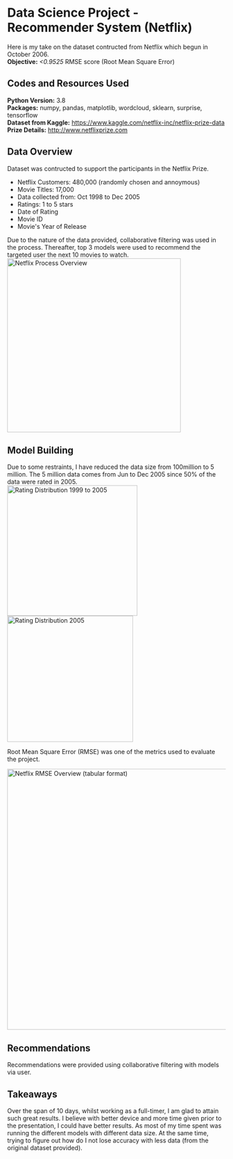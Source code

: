 # Data Science Project - Recommender System (Netflix)

Here is my take on the dataset contructed from Netflix which begun in October 2006.
\
**Objective:** _<0.9525_ RMSE score (Root Mean Square Error) 

## Codes and Resources Used 
**Python Version:** 3.8 \
**Packages:** numpy, pandas, matplotlib, wordcloud, sklearn, surprise, tensorflow \
**Dataset from Kaggle:** https://www.kaggle.com/netflix-inc/netflix-prize-data \
**Prize Details:** http://www.netflixprize.com 

## Data Overview 
Dataset was contructed to support the participants in the Netflix Prize. 

- Netflix Customers: 480,000 (randomly chosen and annoymous) 
- Movie Titles: 17,000 
- Data collected from: Oct 1998 to Dec 2005 
- Ratings: 1 to 5 stars
- Date of Rating 
- Movie ID
- Movie's Year of Release

Due to the nature of the data provided, collaborative filtering was used in the process. Thereafter, top 3 models were used to recommend the targeted user the next 10 movies to watch. 
\
<img width="400" alt="Netflix Process Overview" src="https://user-images.githubusercontent.com/77626155/128596852-21fe5932-e81d-4cee-9e90-41507dac9c0d.PNG">

## Model Building
Due to some restraints, I have reduced the data size from 100million to 5 million. The 5 million data comes from Jun to Dec 2005 since 50% of the data were rated in 2005.
\
<img width="300" alt="Rating Distribution 1999 to 2005" src="https://user-images.githubusercontent.com/77626155/128596727-82a16ea8-f5ce-4452-9faf-c59d101cc149.PNG">
<img width="290" alt="Rating Distribution 2005" src="https://user-images.githubusercontent.com/77626155/128596737-7befcc9f-54f5-44ca-925c-d5ceb9310cd5.PNG">

Root Mean Square Error (RMSE) was one of the metrics used to evaluate the project. 

<img width="600" alt="Netflix RMSE Overview (tabular format)" src="https://user-images.githubusercontent.com/77626155/128596596-706a850f-f293-4366-8423-ab8dfac5329c.PNG">


## Recommendations
Recommendations were provided using collaborative filtering with models via user. 


## Takeaways 
Over the span of 10 days, whilst working as a full-timer, I am glad to attain such great results. I believe with better device and more time given prior to the presentation, I could have better results. As most of my time spent was running the different models with different data size. At the same time, trying to figure out how do I not lose accuracy with less data (from the original dataset provided). 
